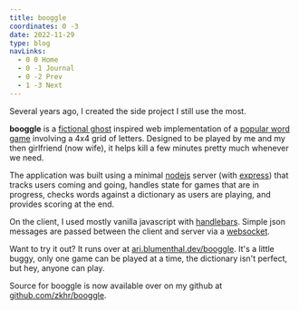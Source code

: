 ```yaml
---
title: booggle
coordinates: 0 -3
date: 2022-11-29
type: blog
navLinks:
  - 0 0 Home
  - 0 -1 Journal
  - 0 -2 Prev
  - 1 -3 Next
---
```


Several years ago, I created the side project I still use the most.

**booggle** is a
[fictional ghost](https://en.wikipedia.org/wiki/Boo_(character)) inspired web
implementation of a
[popular word game](https://boardgamegeek.com/boardgame/1293/boggle) involving a
4x4 grid of letters. Designed to be played by me and my then girlfriend (now
wife), it helps kill a few minutes pretty much whenever we need.

The application was built using a minimal [nodejs](https://nodejs.org/) server
(with [express](https://expressjs.com/)) that tracks users coming and going,
handles state for games that are in progress, checks words against a dictionary
as users are playing, and provides scoring at the end.

On the client, I used mostly vanilla javascript with
[handlebars](https://handlebarsjs.com/). Simple json messages are passed between
the client and server via a
[websocket](https://developer.mozilla.org/en-US/docs/Web/API/WebSockets_API).

Want to try it out? It runs over at
[ari.blumenthal.dev/booggle](https://ari.blumenthal.dev/booggle). It's a little
buggy, only one game can be played at a time, the dictionary isn't perfect, but
hey, anyone can play.

Source for booggle is now available over on my github at
[github.com/zkhr/booggle](https://github.com/zkhr/booggle).
